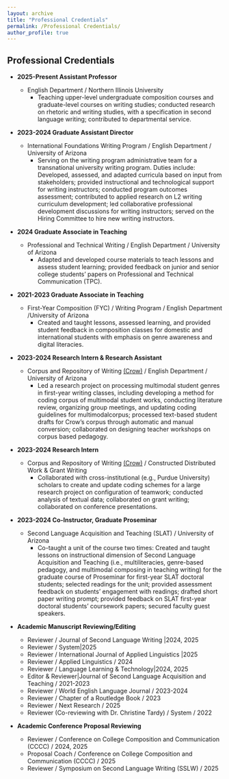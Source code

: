 ```yaml
---
layout: archive
title: "Professional Credentials"
permalink: /Professional Credentials/
author_profile: true
---
```


## Professional Credentials

* **2025-Present Assistant Professor**
  * English Department / Northern Illinois University
    * Teaching upper-level undergraduate composition courses and graduate-level courses on writing studies; conducted research on rhetoric and writing studies, with a specification in second language writing; contributed to departmental service.
    
* **2023-2024 Graduate Assistant Director**
  * International Foundations Writing Program / English Department / University of Arizona
    * Serving on the writing program administrative team for a transnational university writing program. Duties include: Developed, assessed, and adapted curricula based on input from stakeholders; provided instructional and technological support for writing instructors; conducted program outcomes assessment; contributed to applied research on L2 writing curriculum development; led collaborative professional development discussions for writing instructors; served on the Hiring Committee to hire new writing instructors.
 
* **2024 Graduate Associate in Teaching**
  * Professional and Technical Writing / English Department / University of Arizona
    * Adapted and developed course materials to teach lessons and assess student learning; provided feedback on junior and senior college students’ papers on Professional and Technical Communication (TPC).
 
* **2021-2023 Graduate Associate in Teaching**
  * First-Year Composition (FYC) / Writing Program / English Department /University of Arizona
    * Created and taught lessons, assessed learning, and provided student feedback in composition classes for domestic and international students with emphasis on genre awareness and digital literacies.
 
* **2023-2024 Research Intern & Research Assistant**
  * Corpus and Repository of Writing [(Crow)](https://crow.corporaproject.org/) / English Department / University of Arizona
    * Led a research project on processing multimodal student genres in first-year writing classes, including developing a method for coding corpus of multimodal student works, conducting literature review, organizing group meetings, and updating coding guidelines for multimodalcorpus; processed text-based student drafts for Crow’s corpus through automatic and manual conversion; collaborated on designing teacher workshops on corpus based pedagogy.
 
* **2023-2024 Research Intern**
  * Corpus and Repository of Writing [(Crow)](https://crow.corporaproject.org/) / Constructed Distributed Work & Grant Writing
    * Collaborated with cross-institutional (e.g., Purdue University) scholars to create and update coding schemes for a large research project on configuration of teamwork; conducted analysis of textual data; collaborated on grant writing; collaborated on conference presentations.
 
* **2023-2024 Co-Instructor, Graduate Proseminar**
  * Second Language Acquisition and Teaching (SLAT) / University of Arizona
    * Co-taught a unit of the course two times: Created and taught lessons on instructional dimension of Second Language Acquisition and Teaching (i.e., multiliteracies, genre-based pedagogy, and multimodal composing in teaching writing) for the graduate course of Proseminar for first-year SLAT doctoral students; selected readings for the unit; provided assessment feedback on students’ engagement with readings; drafted short paper writing prompt; provided feedback on SLAT first-year doctoral students’ coursework papers; secured faculty guest speakers.
 

* **Academic Manuscript Reviewing/Editing**
  * Reviewer / Journal of Second Language Writing |2024, 2025
  * Reviewer / System|2025
  * Reviewer / International Journal of Applied Linguistics |2025
  * Reviewer / Applied Linguistics / 2024
  * Reviewer / Language Learning & Technology|2024, 2025
  * Editor & Reviewer|Journal of Second Language Acquisition and Teaching / 2021-2023
  * Reviewer / World English Language Journal / 2023-2024
  * Reviewer / Chapter of a Routledge Book / 2023
  * Reviewer / Next Research  / 2025 
  * Reviewer (Co-reviewing with Dr. Christine Tardy) / System / 2022
    
* **Academic Conference Proposal Reviewing**
  * Reviewer / Conference on College Composition and Communication (CCCC)  / 2024, 2025
  * Proposal Coach / Conference on College Composition and Communication (CCCC) / 2025
  * Reviewer / Symposium on Second Language Writing (SSLW) / 2025
